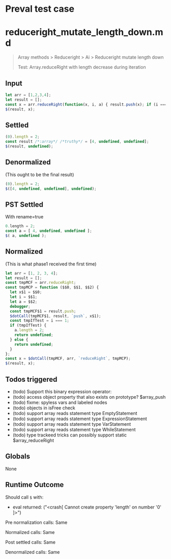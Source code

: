 # Preval test case

# reduceright_mutate_length_down.md

> Array methods > Reduceright > Ai > Reduceright mutate length down
>
> Test: Array.reduceRight with length decrease during iteration

## Input

`````js filename=intro
let arr = [1,2,3,4];
let result = [];
const x = arr.reduceRight(function(x, i, a) { result.push(x); if (i === 1) a.length = 2; });
$(result, x);
`````


## Settled


`````js filename=intro
(0).length = 2;
const result /*:array*/ /*truthy*/ = [4, undefined, undefined];
$(result, undefined);
`````


## Denormalized
(This ought to be the final result)

`````js filename=intro
(0).length = 2;
$([4, undefined, undefined], undefined);
`````


## PST Settled
With rename=true

`````js filename=intro
0.length = 2;
const a = [ 4, undefined, undefined ];
$( a, undefined );
`````


## Normalized
(This is what phase1 received the first time)

`````js filename=intro
let arr = [1, 2, 3, 4];
let result = [];
const tmpMCF = arr.reduceRight;
const tmpMCP = function ($$0, $$1, $$2) {
  let x$1 = $$0;
  let i = $$1;
  let a = $$2;
  debugger;
  const tmpMCF$1 = result.push;
  $dotCall(tmpMCF$1, result, `push`, x$1);
  const tmpIfTest = i === 1;
  if (tmpIfTest) {
    a.length = 2;
    return undefined;
  } else {
    return undefined;
  }
};
const x = $dotCall(tmpMCF, arr, `reduceRight`, tmpMCP);
$(result, x);
`````


## Todos triggered


- (todo) Support this binary expression operator:
- (todo) access object property that also exists on prototype? $array_push
- (todo) fixme: spyless vars and labeled nodes
- (todo) objects in isFree check
- (todo) support array reads statement type EmptyStatement
- (todo) support array reads statement type ExpressionStatement
- (todo) support array reads statement type VarStatement
- (todo) support array reads statement type WhileStatement
- (todo) type trackeed tricks can possibly support static $array_reduceRight


## Globals


None


## Runtime Outcome


Should call `$` with:
 - eval returned: ("<crash[ Cannot create property 'length' on number '0' ]>")

Pre normalization calls: Same

Normalized calls: Same

Post settled calls: Same

Denormalized calls: Same
